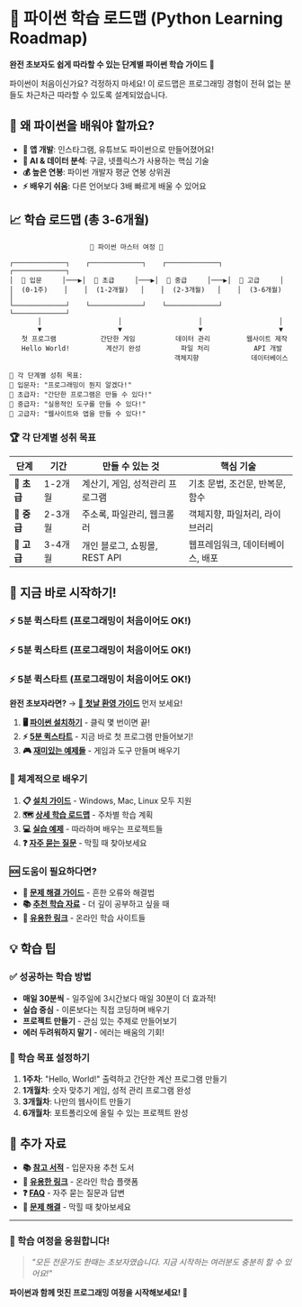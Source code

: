 # 🐍 파이썬 학습 로드맵 (Python Learning Roadmap)

**완전 초보자도 쉽게 따라할 수 있는 단계별 파이썬 학습 가이드** 🚀

파이썬이 처음이신가요? 걱정하지 마세요! 이 로드맵은 프로그래밍 경험이 전혀 없는 분들도 차근차근 따라할 수 있도록 설계되었습니다.

## 🎯 왜 파이썬을 배워야 할까요?

- **📱 앱 개발**: 인스타그램, 유튜브도 파이썬으로 만들어졌어요!
- **🤖 AI & 데이터 분석**: 구글, 넷플릭스가 사용하는 핵심 기술
- **💰 높은 연봉**: 파이썬 개발자 평균 연봉 상위권
- **⚡ 배우기 쉬움**: 다른 언어보다 3배 빠르게 배울 수 있어요

## 📈 학습 로드맵 (총 3-6개월)

```
                    🐍 파이썬 마스터 여정 🐍
                          
┌─────────────┐    ┌─────────────┐    ┌─────────────┐    ┌─────────────┐
│  🥚 입문     │───▶│  🌱 초급     │───▶│  🌿 중급     │───▶│  🌳 고급     │
│  (0-1주)    │    │  (1-2개월)   │    │  (2-3개월)   │    │  (3-6개월)   │
└─────────────┘    └─────────────┘    └─────────────┘    └─────────────┘
       │                   │                   │                   │
       ▼                   ▼                   ▼                   ▼
   첫 프로그램           간단한 게임          데이터 관리         웹사이트 제작
   Hello World!         계산기 완성          파일 처리           API 개발
                                         객체지향             데이터베이스

🎯 각 단계별 성취 목표:
🥚 입문자: "프로그래밍이 뭔지 알겠다!"
🌱 초급자: "간단한 프로그램은 만들 수 있다!"  
🌿 중급자: "실용적인 도구를 만들 수 있다!"
🌳 고급자: "웹사이트와 앱을 만들 수 있다!"
```

### 🏆 각 단계별 성취 목표

| 단계 | 기간 | 만들 수 있는 것 | 핵심 기술 |
|------|------|----------------|-----------|
| 🌱 **초급** | 1-2개월 | 계산기, 게임, 성적관리 프로그램 | 기초 문법, 조건문, 반복문, 함수 |
| 🌿 **중급** | 2-3개월 | 주소록, 파일관리, 웹크롤러 | 객체지향, 파일처리, 라이브러리 |
| 🌳 **고급** | 3-4개월 | 개인 블로그, 쇼핑몰, REST API | 웹프레임워크, 데이터베이스, 배포 |

## 🚀 지금 바로 시작하기!

### ⚡ 5분 퀵스타트 (프로그래밍이 처음이어도 OK!)

### ⚡ 5분 퀵스타트 (프로그래밍이 처음이어도 OK!)

### ⚡ 5분 퀵스타트 (프로그래밍이 처음이어도 OK!)

**완전 초보자라면?** → **[🎉 첫날 환영 가이드](docs/day1-welcome.md)** 먼저 보세요!

1. **🖥️ [파이썬 설치하기](docs/installation.md)** - 클릭 몇 번이면 끝!
2. **⚡ [5분 퀵스타트](docs/quickstart.md)** - 지금 바로 첫 프로그램 만들어보기!
3. **🎮 [재미있는 예제들](examples/beginner/)** - 게임과 도구 만들며 배우기

### 📖 체계적으로 배우기

1. **📋 [설치 가이드](docs/installation.md)** - Windows, Mac, Linux 모두 지원
2. **🗺️ [상세 학습 로드맵](python-roadmap.md)** - 주차별 학습 계획
3. **💻 [실습 예제](examples/)** - 따라하며 배우는 프로젝트들
4. **❓ [자주 묻는 질문](docs/faq.md)** - 막힐 때 찾아보세요

### 🆘 도움이 필요하다면?

- **🐞 [문제 해결 가이드](docs/troubleshooting.md)** - 흔한 오류와 해결법
- **📚 [추천 학습 자료](docs/books.md)** - 더 깊이 공부하고 싶을 때
- **🔗 [유용한 링크](docs/links.md)** - 온라인 학습 사이트들

## 💡 학습 팁

### ✅ 성공하는 학습 방법
- **매일 30분씩** - 일주일에 3시간보다 매일 30분이 더 효과적!
- **실습 중심** - 이론보다는 직접 코딩하며 배우기
- **프로젝트 만들기** - 관심 있는 주제로 만들어보기
- **에러 두려워하지 말기** - 에러는 배움의 기회!

### 🎯 학습 목표 설정하기
1. **1주차**: "Hello, World!" 출력하고 간단한 계산 프로그램 만들기
2. **1개월차**: 숫자 맞추기 게임, 성적 관리 프로그램 완성
3. **3개월차**: 나만의 웹사이트 만들기
4. **6개월차**: 포트폴리오에 올릴 수 있는 프로젝트 완성

## 📖 추가 자료

- **📚 [참고 서적](docs/books.md)** - 입문자용 추천 도서
- **🔗 [유용한 링크](docs/links.md)** - 온라인 학습 플랫폼
- **❓ [FAQ](docs/faq.md)** - 자주 묻는 질문과 답변
- **🔧 [문제 해결](docs/troubleshooting.md)** - 막힐 때 찾아보세요

---

### 🌟 학습 여정을 응원합니다!

> *"모든 전문가도 한때는 초보자였습니다. 지금 시작하는 여러분도 충분히 할 수 있어요!"* 

**파이썬과 함께 멋진 프로그래밍 여정을 시작해보세요! 🚀**